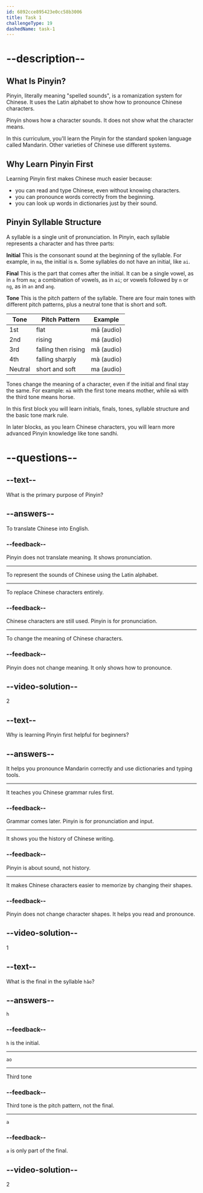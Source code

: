 ```yaml
---
id: 6892cce895423e0cc58b3006
title: Task 1
challengeType: 19
dashedName: task-1
---
```


# --description--

## What Is Pinyin?

Pinyin, literally meaning "spelled sounds", is a romanization system for Chinese. It uses the Latin alphabet to show how to pronounce Chinese characters.

Pinyin shows how a character sounds. It does not show what the character means.

In this curriculum, you'll learn the Pinyin for the standard spoken language called Mandarin. Other varieties of Chinese use different systems.

## Why Learn Pinyin First

Learning Pinyin first makes Chinese much easier because:​

- you can read and type Chinese, even without knowing characters.
- you can pronounce words correctly from the beginning.  
- you can look up words in dictionaries just by their sound.

## Pinyin Syllable Structure

A syllable is a single unit of pronunciation. In Pinyin, each syllable represents a character and has three parts:

**Initial**
This is the consonant sound at the beginning of the syllable. For example, in `ma`, the initial is `m`. Some syllables do not have an initial, like `ai`. 

**Final**
This is the part that comes after the initial. It can be a single vowel, as in `a` from `ma`; a combination of vowels, as in `ai`; or vowels followed by `n` or `ng`, as in `an` and `ang`.

**Tone**
This is the pitch pattern of the syllable. There are four main tones with different pitch patterns, plus a neutral tone that is short and soft.

| Tone   | Pitch Pattern     | Example |
|--------|-------------------|---------|
| 1st    | flat   | mā (audio) |
| 2nd    | rising            | má (audio) |
| 3rd    | falling then rising | mǎ (audio) |
| 4th    | falling sharply   | mà (audio) |
| Neutral| short and soft    | ma (audio) |

Tones change the meaning of a character, even if the initial and final stay the same. For example: `mā` with the first tone means mother, while `mǎ` with the third tone means horse.

In this first block you will learn initials, finals, tones, syllable structure and the basic tone mark rule.

In later blocks, as you learn Chinese characters, you will learn more advanced Pinyin knowledge like tone sandhi.

# --questions--

## --text--

What is the primary purpose of Pinyin?

## --answers--

To translate Chinese into English.

### --feedback--

Pinyin does not translate meaning. It shows pronunciation.

---

To represent the sounds of Chinese using the Latin alphabet.

---

To replace Chinese characters entirely.

### --feedback--

Chinese characters are still used. Pinyin is for pronunciation.

---

To change the meaning of Chinese characters.

### --feedback--

Pinyin does not change meaning. It only shows how to pronounce.

## --video-solution--

2

## --text--

Why is learning Pinyin first helpful for beginners?

## --answers--

It helps you pronounce Mandarin correctly and use dictionaries and typing tools.

---

It teaches you Chinese grammar rules first.

### --feedback--

Grammar comes later. Pinyin is for pronunciation and input.

---

It shows you the history of Chinese writing.

### --feedback--

Pinyin is about sound, not history.

---

It makes Chinese characters easier to memorize by changing their shapes.

### --feedback--

Pinyin does not change character shapes. It helps you read and pronounce.

## --video-solution--

1

## --text--

What is the final in the syllable `hǎo`?

## --answers--

`h`

### --feedback--

`h` is the initial.

---

`ao`

---

Third tone

### --feedback--

Third tone is the pitch pattern, not the final.

---

`a`

### --feedback--

`a` is only part of the final.

## --video-solution--

2
